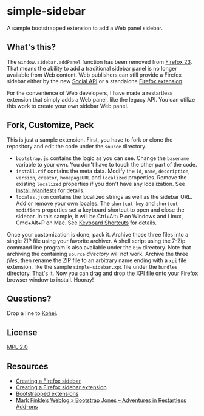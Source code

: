# simple-sidebar

A sample bootstrapped extension to add a Web panel sidebar.

## What's this?

The `window.sidebar.addPanel` function has been removed from [Firefox 23](https://developer.mozilla.org/en-US/docs/Site_Compatibility_for_Firefox_23). That means the ability to add a traditional sidebar panel is no longer available from Web content. Web publishers can still provide a Firefox sidebar either by the new [Social API](https://developer.mozilla.org/en-US/docs/Social_API) or a standalone [Firefox extension](https://developer.mozilla.org/en-US/docs/Extensions).

For the convenience of Web developers, I have made a restartless extension that simply adds a Web panel, like the legacy API. You can utilize this work to create your own sidebar Web panel.

## Fork, Customize, Pack

This is just a sample extension. First, you have to fork or clone the repository and edit the code under the `source` directory.

* `bootstrap.js` contains the logic as you can see. Change the `basename` variable to your own. You don't have to touch the other part of the code.
* `install.rdf` contains the meta data. Modify the `id`, `name`, `description`, `version`, `creator`, `homepageURL` and `localized`  properties. Remove the existing `localized` properties if you don't have any localization. See [Install Manifests](https://developer.mozilla.org/en-US/docs/Install_Manifests) for details.
* `locales.json` contains the localized strings as well as the sidebar URL. Add or remove your own locales. The `shortcut-key` and `shortcut-modifiers` properties set a keyboard shortcut to open and close the sidebar. In this sample, it will be Ctrl+Alt+P on Windows and Linux, Cmd+Alt+P on Mac. See [Keyboard Shortcuts](https://developer.mozilla.org/en-US/docs/XUL/Tutorial/Keyboard_Shortcuts) for details.

Once your customization is done, pack it. Archive those three files into a single ZIP file using your favorite archiver. A shell script using the 7-Zip command line program is also available under the `bin` directory. Note that archiving the containing `source` *directory* will not work. Archive the three *files*, then rename the ZIP file to an arbitrary name ending with a `xpi` file extension, like the sample `simple-sidebar.xpi` file under the `bundles` directory. That's it. Now you can drag and drop the XPI file onto your Firefox browser window to install. Hooray!

## Questions?

Drop a line to [Kohei](https://github.com/kyoshino).

## License

[MPL 2.0](http://www.mozilla.org/MPL/2.0/)

## Resources

* [Creating a Firefox sidebar](https://developer.mozilla.org/en-US/docs/Creating_a_Firefox_sidebar)
* [Creating a Firefox sidebar extension](https://developer.mozilla.org/en-US/docs/Creating_a_Firefox_sidebar_extension)
* [Bootstrapped extensions](https://developer.mozilla.org/en-US/docs/Extensions/Bootstrapped_extensions)
* [Mark Finkle’s Weblog » Bootstrap Jones – Adventures in Restartless Add-ons](http://starkravingfinkle.org/blog/2011/01/bootstrap-jones-adventures-in-restartless-add-ons/)
